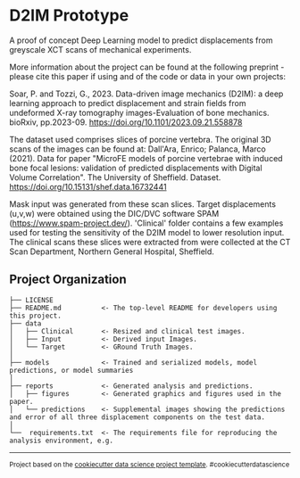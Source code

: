 D2IM Prototype
==============================

A proof of concept Deep Learning model to predict displacements from greyscale XCT scans of mechanical experiments.

More information about the project can be found at the following preprint - please cite this paper if using and of the code or data in your own projects: 

Soar, P. and Tozzi, G., 2023. Data-driven image mechanics (D2IM): a deep learning approach to predict displacement and strain fields from undeformed X-ray tomography images-Evaluation of bone mechanics. bioRxiv, pp.2023-09. https://doi.org/10.1101/2023.09.21.558878

The dataset used comprises slices of porcine vertebra. The original 3D scans of the images can be found at:
Dall'Ara, Enrico; Palanca, Marco (2021). Data for paper "MicroFE models of porcine vertebrae with induced bone focal lesions: validation of predicted displacements with Digital Volume Correlation". The University of Sheffield. Dataset. https://doi.org/10.15131/shef.data.16732441

Mask input was generated from these scan slices. Target displacements (u,v,w) were obtained using the DIC/DVC software SPAM (https://www.spam-project.dev/).
'Clinical' folder contains a few examples used for testing the sensitivity of the D2IM model to lower resolution input. The clinical scans these slices were extracted from were collected at the CT Scan Department, Northern General Hospital, Sheffield.


Project Organization
------------

    ├── LICENSE
    ├── README.md          <- The top-level README for developers using this project.
    ├── data
    │   ├── Clinical       <- Resized and clinical test images.
    │   ├── Input          <- Derived input Images.
    │   └── Target         <- GRound Truth Images.
    │
    ├── models             <- Trained and serialized models, model predictions, or model summaries
    │
    ├── reports            <- Generated analysis and predictions.
    │   ├── figures        <- Generated graphics and figures used in the paper.
    │   └── predictions    <- Supplemental images showing the predictions and error of all three displacement components on the test data.
    │   
	└──  requirements.txt  <- The requirements file for reproducing the analysis environment, e.g.


--------

<p><small>Project based on the <a target="_blank" href="https://drivendata.github.io/cookiecutter-data-science/">cookiecutter data science project template</a>. #cookiecutterdatascience</small></p>
